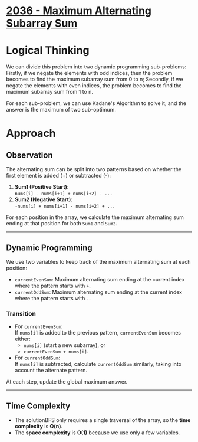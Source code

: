 # [2036 - Maximum Alternating Subarray Sum](https://leetcode.com/problems/maximum-alternating-subarray-sum/description/)

# Logical Thinking

We can divide this problem into two dynamic programming sub-problems: Firstly, if we negate the elements with odd indices, 
then the problem becomes to find the maximum subarray sum from 0 to n; Secondly, if we negate the elements with even indices, 
the problem becomes to find the maximum subarray sum from 1 to n. 

For each sub-problem, we can use Kadane's Algorithm to solve it, and the answer is the maximum of two sub-optimum.


# Approach

## Observation

The alternating sum can be split into two patterns based on whether the first element is added (+) or subtracted (-):
1. **Sum1 (Positive Start)**:  
   `nums[i] - nums[i+1] + nums[i+2] - ...`
2. **Sum2 (Negative Start)**:  
   `-nums[i] + nums[i+1] - nums[i+2] + ...`

For each position in the array, we calculate the maximum alternating sum ending at that position for both `Sum1` and `Sum2`.

---

## Dynamic Programming

We use two variables to keep track of the maximum alternating sum at each position:
- `currentEvenSum`: Maximum alternating sum ending at the current index where the pattern starts with `+`.
- `currentOddSum`: Maximum alternating sum ending at the current index where the pattern starts with `-`.

### Transition
- For `currentEvenSum`:  
  If `nums[i]` is added to the previous pattern, `currentEvenSum` becomes either:
    - `nums[i]` (start a new subarray), or
    - `currentEvenSum + nums[i]`.
- For `currentOddSum`:  
  If `nums[i]` is subtracted, calculate `currentOddSum` similarly, taking into account the alternate pattern.

At each step, update the global maximum answer.

---

## Time Complexity

- The solutionBFS only requires a single traversal of the array, so the **time complexity** is **O(n)**.
- The **space complexity** is **O(1)** because we use only a few variables.
